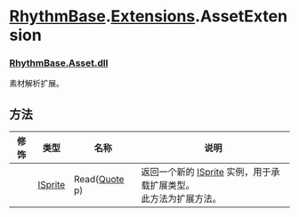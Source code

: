 # [RhythmBase](../../RhythmToolkit.md).[Extensions](../namespace/Extensions.md).AssetExtension
### [RhythmBase.Asset.dll](../assembly/RhythmAsset.md)
素材解析扩展。

## 方法
修饰 | 类型 | 名称 | 说明
-|-|-|-
| | [ISprite](../interface/ISprite.md) | Read([Quote](../class/Quote.md) p) | 返回一个新的 [ISprite](../interface/ISprite.md) 实例，用于承载扩展类型。<br>此方法为扩展方法。